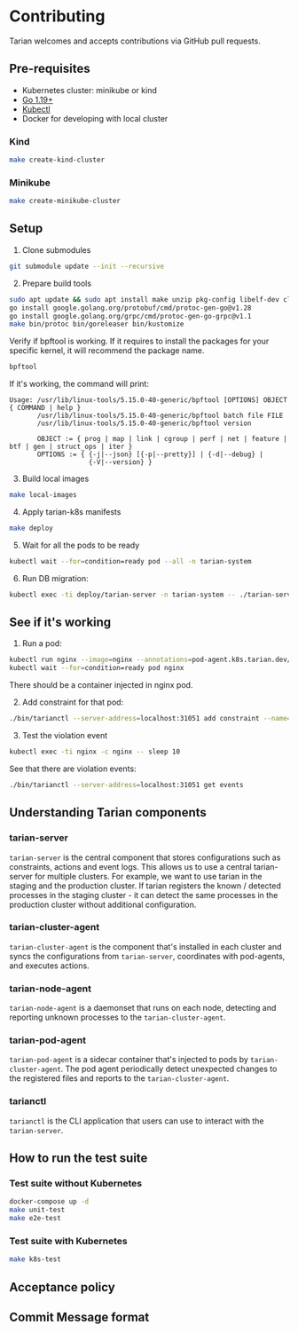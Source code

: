 # Contributing

Tarian welcomes and accepts contributions via GitHub pull requests.

## Pre-requisites

- Kubernetes cluster: minikube or kind
- [Go 1.19+](https://golang.org/)
- [Kubectl](https://kubernetes.io/docs/tasks/tools/)
- Docker for developing with local cluster

### Kind

```bash
make create-kind-cluster
```

### Minikube

```bash
make create-minikube-cluster
```

## Setup

1. Clone submodules

```bash
git submodule update --init --recursive
```

2. Prepare build tools

```bash
sudo apt update && sudo apt install make unzip pkg-config libelf-dev clang gcc linux-tools-common linux-tools-common linux-tools-generic llvm
go install google.golang.org/protobuf/cmd/protoc-gen-go@v1.28
go install google.golang.org/grpc/cmd/protoc-gen-go-grpc@v1.1
make bin/protoc bin/goreleaser bin/kustomize
```

Verify if bpftool is working. If it requires to install the packages for your specific kernel, it will recommend the package name.

```bash
bpftool
```

If it's working, the command will print:

```
Usage: /usr/lib/linux-tools/5.15.0-40-generic/bpftool [OPTIONS] OBJECT { COMMAND | help }
       /usr/lib/linux-tools/5.15.0-40-generic/bpftool batch file FILE
       /usr/lib/linux-tools/5.15.0-40-generic/bpftool version

       OBJECT := { prog | map | link | cgroup | perf | net | feature | btf | gen | struct_ops | iter }
       OPTIONS := { {-j|--json} [{-p|--pretty}] | {-d|--debug} |
                    {-V|--version} }
```

3. Build local images

```bash
make local-images
```

4. Apply tarian-k8s manifests

```bash
make deploy
```

5. Wait for all the pods to be ready

```bash
kubectl wait --for=condition=ready pod --all -n tarian-system
```

6. Run DB migration:

```bash
kubectl exec -ti deploy/tarian-server -n tarian-system -- ./tarian-server dgraph apply-schema
```

## See if it's working

1. Run a pod:

```bash
kubectl run nginx --image=nginx --annotations=pod-agent.k8s.tarian.dev/threat-scan=true
kubectl wait --for=condition=ready pod nginx
```

There should be a container injected in nginx pod.

2. Add constraint for that pod:

```bash
./bin/tarianctl --server-address=localhost:31051 add constraint --name=nginx --namespace default --match-labels run=nginx --allowed-processes=pause,tarian-pod-agent,nginx
```

3. Test the violation event

```bash
kubectl exec -ti nginx -c nginx -- sleep 10
```

See that there are violation events:

```bash
./bin/tarianctl --server-address=localhost:31051 get events
```


## Understanding Tarian components

### tarian-server

`tarian-server` is the central component that stores configurations such as constraints, actions and event logs. This allows us to use a central tarian-server for 
multiple clusters. For example, we want to use tarian in the staging and the production cluster. If tarian registers the known / detected processes in the staging cluster - it can detect the same processes in the production cluster without additional configuration.

### tarian-cluster-agent

`tarian-cluster-agent` is the component that's installed in each cluster and syncs the configurations from `tarian-server`, coordinates with pod-agents, and executes actions.

### tarian-node-agent

`tarian-node-agent` is a daemonset that runs on each node, detecting and reporting unknown processes to the `tarian-cluster-agent`.

### tarian-pod-agent

`tarian-pod-agent` is a sidecar container that's injected to pods by `tarian-cluster-agent`. The pod agent periodically detect unexpected changes to the registered files and reports to the `tarian-cluster-agent`.

### tarianctl

`tarianctl` is the CLI application that users can use to interact with the `tarian-server`.


## How to run the test suite

### Test suite without Kubernetes

```bash
docker-compose up -d
make unit-test
make e2e-test
```


### Test suite with Kubernetes

```bash
make k8s-test
```


## Acceptance policy

## Commit Message format

